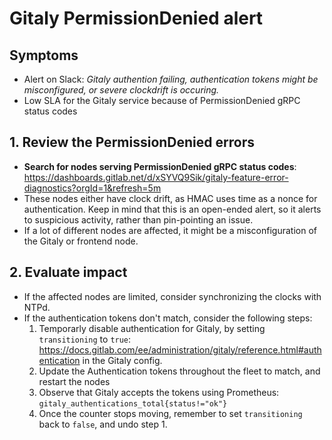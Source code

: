 # Gitaly PermissionDenied alert

## Symptoms

* Alert on Slack: _Gitaly authention failing, authentication tokens might be misconfigured, or severe clockdrift is occuring._
* Low SLA for the Gitaly service because of PermissionDenied gRPC status codes

## 1. Review the PermissionDenied errors

- **Search for nodes serving PermissionDenied gRPC status codes**: https://dashboards.gitlab.net/d/xSYVQ9Sik/gitaly-feature-error-diagnostics?orgId=1&refresh=5m
- These nodes either have clock drift, as HMAC uses time as a nonce for authentication. Keep in mind that this is an open-ended alert, so it alerts to suspicious activity, rather than pin-pointing an issue.
- If a lot of different nodes are affected, it might be a misconfiguration of the Gitaly or frontend node.

## 2. Evaluate impact

- If the affected nodes are limited, consider synchronizing the clocks with NTPd.
- If the authentication tokens don't match, consider the following steps:
  1. Temporarly disable authentication for Gitaly, by setting `transitioning` to `true`: https://docs.gitlab.com/ee/administration/gitaly/reference.html#authentication in the Gitaly config.
  2. Update the Authentication tokens throughout the fleet to match, and restart the nodes
  3. Observe that Gitaly accepts the tokens using Prometheus: `gitaly_authentications_total{status!="ok"}`
  4. Once the counter stops moving, remember to set `transitioning` back to `false`, and undo step 1.
